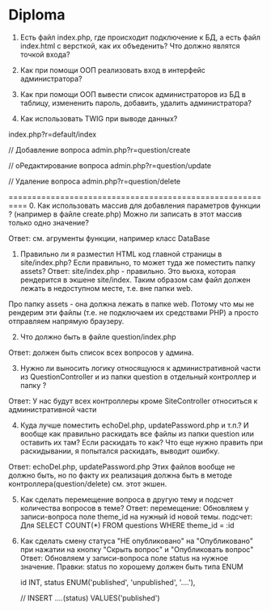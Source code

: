 Diploma
=============================

1. Есть файл index.php, где происходит подключение к БД, а есть файл index.html
c версткой, как их объеденить? Что должно являтся точкой входа?

2. Как при помощи ООП реализовать вход в интерфейс администратора?

3. Как при помощи ООП вывести список администраторов из БД в таблицу,
измененить пароль, добавить, удалить администратора?

4. Как использовать TWIG при выводе данных?


index.php?r=default/index

// Добавление вопроса
admin.php?r=question/create

// оРедактирование вопроса
admin.php?r=question/update

// Удаление вопроса
admin.php?r=question/delete

==========================================================
0. Как использовать массив для добавления параметров функции ?
(например в файле create.php) Можно ли записать в этот массив только одно 
значение?

Ответ: см. агрументы функции, например класс DataBase

1. Правильно ли я разместил HTML код главной страницы в site/index.php?
Если правильно, то может туда же поместить папку assets?
Ответ: 
site/index.php - правильно. Это вьюха, которая рендерится в экшене site/index. 
Таким образом сам файл должен лежать в недоступном месте, т.е. вне папки web.

Про папку assets - она должна лежать в папке web. 
Потому что мы не рендерим эти файлы (т.е. не подключаем их средствами PHP) 
а просто отправляем напрямую браузеру.


2. Что должно быть в файле question/index.php 

Ответ: должен быть список всех вопросов у админа.


3. Нужно ли выносить логику относящуюся к административной части из 
QuestionController и  из папки question в отдельный контроллер и папку ?

Ответ: У нас будут всех контроллеры кроме SiteController относиться к административной части

4. Куда лучше поместить echoDel.php, updatePassword.php и т.п.?
 И вообще как правильно раскидать все файлы из папки question
  или оставить их там? Если раскидать то как? 
  Что еще нужно править при раскидывании, я попытался раскидать, 
  выводит ошибку.
  
  Ответ: 
  echoDel.php, updatePassword.php Этих файлов вообще не должно быть, 
  но по факту их реализация должна быть в методе контроллера(question/delete) см. этот экшен.

5. Как сделать перемещение вопроса в другую тему и подсчет количества
 вопросов в теме?
  Ответ: 
  перемещение: Обновляем у записи-вопроса поле theme_id на нужный id новой темы.
  подсчет: Для SELECT COUNT(*) FROM questions WHERE theme_id = :id
  
6. Как сделать смену статуса "НЕ опубликовано" на "Опубликовано" при нажатии
на кнопку "Скрыть вопрос" и "Опубликовать вопрос"
Ответ:
    Обновляем у записи-вопроса поле status на нужное значение.
    Правки: status по хорошему должен быть типа ENUM
    
    id INT,
    status ENUM('published', 'unpublished', '....'),
    
    // INSERT ....(status) VALUES('published')